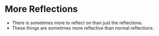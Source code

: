 # More Reflections

* There is sometimes more to reflect on than just the reflections. 
* These things are sometimes more reflective than normal reflections. 
